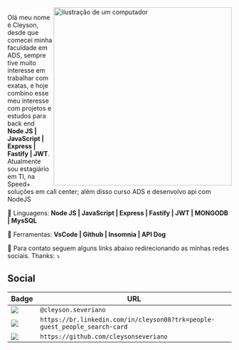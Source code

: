 <img src="https://raw.githubusercontent.com/MicaelliMedeiros/micaellimedeiros/master/image/computer-illustration.png" alt="ilustração de um computador" min-width="400px" max-width="400px" width="400px" align="right">

<p align="left"> 
  Olá meu nome é Cleyson, desde que comecei minha faculdade em ADS, sempre tive muito interesse em trabalhar com exatas, e hoje combino esse meu interesse com projetos e estudos para back end <strong>Node JS | JavaScript | Express | Fastify | JWT</strong>.<br>
  Atualmente sou estagiário em TI, na Speed+ soluções em call center; além disso curso ADS e desenvolvo api com NodeJS
</p>

<p align="left">
  🦄 Linguagens: <strong>Node JS | JavaScript | Express | Fastify | JWT | MONGODB | MysSQL</strong>
</p>

<p align="left">
  💼 Ferramentas: <strong>VsCode | Github | Insomnia | API Dog</strong>
</p>

<p align="left">
  💌 Para contato seguem alguns links abaixo redirecionando as minhas redes sociais. Thanks: ⤵️
</p>

## Social

Badge | URL
------------ | -------------
<img src="https://img.shields.io/badge/Instagram-E4405F?style=for-the-badge&logo=instagram&logoColor=white" /> | `@cleyson.severiano`
<img src="https://img.shields.io/badge/LinkedIn-0077B5?style=for-the-badge&logo=linkedin&logoColor=white" /> | `https://br.linkedin.com/in/cleyson08?trk=people-guest_people_search-card`
<img src="https://img.shields.io/badge/GitHub-100000?style=for-the-badge&logo=github&logoColor=white" /> | `https://github.com/cleysonseveriano`
